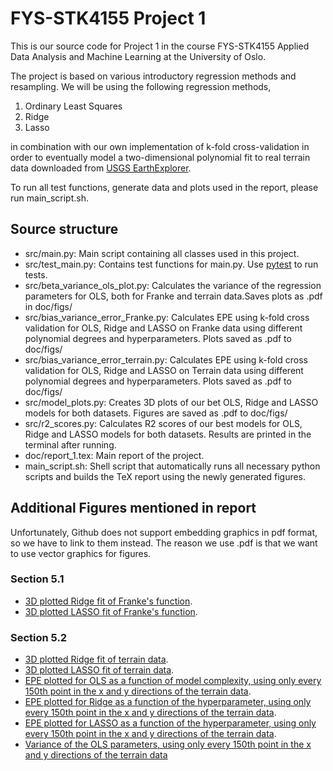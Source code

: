 # FYS-STK4155 Project 1
This is our source code for Project 1 in the course FYS-STK4155 Applied Data Analysis and Machine Learning at the University of Oslo.

The project is based on various introductory regression methods and resampling. 
We will be using the following regression methods,
1. Ordinary Least Squares 
2. Ridge
3. Lasso

in combination with our own implementation of k-fold cross-validation in order to eventually model a two-dimensional polynomial fit to real terrain data downloaded from [USGS EarthExplorer](https://earthexplorer.usgs.gov/).

To run all test functions, generate data and plots used in the report, please run main_script.sh.

## Source structure
* src/main.py: Main script containing all classes used in this project.
* src/test_main.py: Contains test functions for main.py. Use [pytest](https://github.com/pytest-dev/pytest) to run tests.
* src/beta_variance_ols_plot.py: Calculates the variance of the regression parameters for OLS, both for Franke and terrain data.Saves plots as .pdf in doc/figs/
* src/bias_variance_error_Franke.py:	Calculates EPE using k-fold cross validation for OLS, Ridge and LASSO on Franke data using different polynomial degrees and hyperparameters. Plots saved as .pdf to doc/figs/
* src/bias_variance_error_terrain.py: Calculates EPE using k-fold cross validation for OLS, Ridge and LASSO on Terrain data using different polynomial degrees and hyperparameters. Plots saved as .pdf to doc/figs/
* src/model_plots.py: Creates 3D plots of our bet OLS, Ridge and LASSO models for both datasets. Figures are saved as .pdf to doc/figs/
* src/r2_scores.py: Calculates R2 scores of our best models for OLS, Ridge and LASSO models for both datasets. Results are printed in the terminal after running.
* doc/report_1.tex: Main report of the project.
* main_script.sh: Shell script that automatically runs all necessary python scripts and builds the TeX report using the newly generated figures.

## Additional Figures mentioned in report
Unfortunately, Github does not support embedding graphics in pdf format, so we have to link to them instead. The reason we use .pdf is that we want to use vector graphics for figures.
### Section 5.1
* [3D plotted Ridge fit of Franke's function](/doc/figs/3dmodel_Ridge_Franke.pdf).
* [3D plotted LASSO fit of Franke's function](/doc/figs/3dmodel_Lasso_Franke.pdf).

### Section 5.2
* [3D plotted Ridge fit of terrain data](/doc/figs/3dmodel_Ridge_terrain.pdf).
* [3D plotted LASSO fit of terrain data](/doc/figs/3dmodel_Lasso_terrain.pdf).
* [EPE plotted for OLS as a function of model complexity, using only every 150th point in the x and y directions of the terrain data](/doc/figs/biasvariancetradeoff_ols_terrain_150_skip.pdf).
* [EPE plotted for Ridge as a function of the hyperparameter, using only every 150th point in the x and y directions of the terrain data](/doc/figs/biasvariancetradeoff_Ridge_terrain_150_skip.pdf).
* [EPE plotted for LASSO as a function of the hyperparameter, using only every 150th point in the x and y directions of the terrain data](/doc/figs/biasvariancetradeoff_LASSO_terrain_150_skip.pdf).
* [Variance of the OLS parameters, using only every 150th point in the x and y directions of the terrain data](/doc/figs/beta_variance_ols_terrain_150_skip.pdf)
